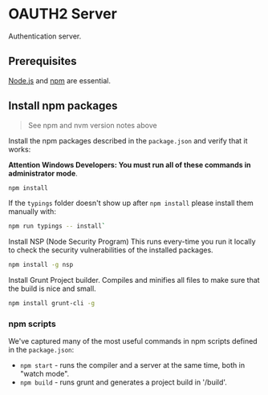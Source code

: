 # OAUTH2 Server

Authentication server.

## Prerequisites

[Node.js](https://docs.npmjs.com/getting-started/installing-node) and [npm](https://docs.npmjs.com/getting-started/installing-node) are essential.
    
## Install npm packages

> See npm and nvm version notes above

Install the npm packages described in the `package.json` and verify that it works:

**Attention Windows Developers:  You must run all of these commands in administrator mode**.

```bash
npm install
```

If the `typings` folder doesn't show up after `npm install` please install them manually with:
```bash
npm run typings -- install`
```

Install NSP (Node Security Program)
This runs every-time you run it locally to check the security vulnerabilities of the installed packages.

```bash
npm install -g nsp
```

Install Grunt
Project builder. Compiles and minifies all files to make sure that the build is nice and small.
```bash
npm install grunt-cli -g
```

### npm scripts

We've captured many of the most useful commands in npm scripts defined in the `package.json`:

* `npm start` - runs the compiler and a server at the same time, both in "watch mode".
* `npm build` - runs grunt and generates a project build in '/build'.